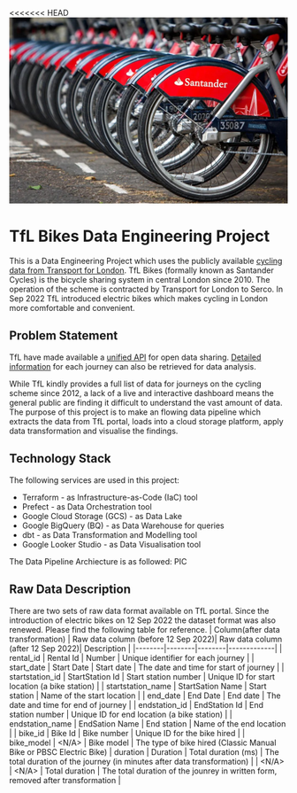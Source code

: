 <<<<<<< HEAD
![](images/tflbikes.jpg)

# TfL Bikes Data Engineering Project
This is a Data Engineering Project which uses the publicly available [cycling data from Transport for London](https://cycling.data.tfl.gov.uk/).
TfL Bikes (formally known as Santander Cycles) is the bicycle sharing system in central London since 2010. The operation of the scheme is contracted by Transport for London to Serco. In Sep 2022 TfL introduced electric bikes which makes cycling in London more comfortable and convenient.


## Problem Statement
TfL have made available a [unified API](https://tfl.gov.uk/info-for/open-data-users/unified-api) for open data sharing. [Detailed information]((https://cycling.data.tfl.gov.uk/)) for each journey can also be retrieved for data analysis.

While TfL kindly provides a full list of data for journeys on the cycling scheme since 2012, a lack of a live and interactive dashboard means the general public are finding it difficult to understand the vast amount of data.
The purpose of this project is to make an flowing data pipeline which extracts the data from TfL portal, loads into a cloud storage platform, apply data transformation and visualise the findings.

## Technology Stack
The following services are used in this project:
- Terraform - as Infrastructure-as-Code (IaC) tool
- Prefect - as Data Orchestration tool
- Google Cloud Storage (GCS) - as Data Lake
- Google BigQuery (BQ) - as Data Warehouse for queries
- dbt - as Data Transformation and Modelling tool
- Google Looker Studio - as Data Visualisation tool

The Data Pipeline Archiecture is as followed: PIC

## Raw Data Description
There are two sets of raw data format available on TfL portal. Since the introduction of electric bikes on 12 Sep 2022 the dataset format was also renewed. Please find the following table for reference.
| Column(after data transformation) | Raw data column (before 12 Sep 2022)| Raw data column (after 12 Sep 2022)| Description |
|--------|--------|--------|-------------|
| rental_id | Rental Id | Number | Unique identifier for each journey |
| start_date | Start Date | Start date | The date and time for start of journey |
| startstation_id | StartStation Id | Start station number | Unique ID for start location (a bike station) |
| startstation_name | StartSation Name | Start station | Name of the start location |
| end_date | End Date | End date | The date and time for end of journey |
| endstation_id | EndStation Id | End station number | Unique ID for end location (a bike station) |
| endstation_name | EndSation Name | End station | Name of the end location |
| bike_id | Bike Id | Bike number | Unique ID for the bike hired |
| bike_model | <N/A> | Bike model | The type of bike hired (Classic Manual Bike or PBSC Electric Bike)
| duration | Duration | Total duration (ms) | The total duration of the journey (in minutes after data transformation) |
| <N/A> | <N/A> | Total duration | The total duration of the jounrey in written form, removed after transformation |
